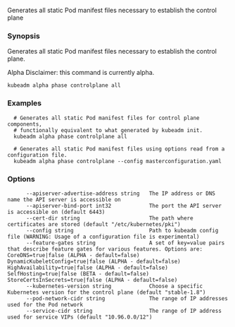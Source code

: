 
Generates all static Pod manifest files necessary to establish the control plane

### Synopsis


Generates all static Pod manifest files necessary to establish the control plane. 

Alpha Disclaimer: this command is currently alpha.

```
kubeadm alpha phase controlplane all
```

### Examples

```
  # Generates all static Pod manifest files for control plane components,
  # functionally equivalent to what generated by kubeadm init.
  kubeadm alpha phase controlplane all
  
  # Generates all static Pod manifest files using options read from a configuration file.
  kubeadm alpha phase controlplane --config masterconfiguration.yaml
```

### Options

```
      --apiserver-advertise-address string   The IP address or DNS name the API server is accessible on
      --apiserver-bind-port int32            The port the API server is accessible on (default 6443)
      --cert-dir string                      The path where certificates are stored (default "/etc/kubernetes/pki")
      --config string                        Path to kubeadm config file (WARNING: Usage of a configuration file is experimental)
      --feature-gates string                 A set of key=value pairs that describe feature gates for various features. Options are:
CoreDNS=true|false (ALPHA - default=false)
DynamicKubeletConfig=true|false (ALPHA - default=false)
HighAvailability=true|false (ALPHA - default=false)
SelfHosting=true|false (BETA - default=false)
StoreCertsInSecrets=true|false (ALPHA - default=false)
      --kubernetes-version string            Choose a specific Kubernetes version for the control plane (default "stable-1.8")
      --pod-network-cidr string              The range of IP addresses used for the Pod network
      --service-cidr string                  The range of IP address used for service VIPs (default "10.96.0.0/12")
```

